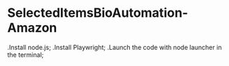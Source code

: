 # SelectedItemsBioAutomation-Amazon

.Install node.js;
.Install Playwright;
.Launch the code with node launcher in the terminal;
